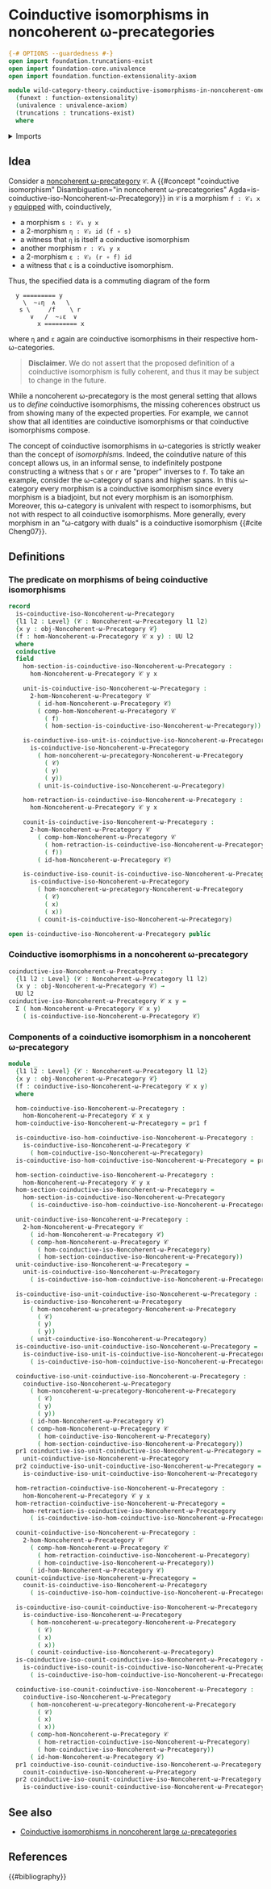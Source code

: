 # Coinductive isomorphisms in noncoherent ω-precategories

```agda
{-# OPTIONS --guardedness #-}
open import foundation.truncations-exist
open import foundation-core.univalence
open import foundation.function-extensionality-axiom

module wild-category-theory.coinductive-isomorphisms-in-noncoherent-omega-precategories
  (funext : function-extensionality)
  (univalence : univalence-axiom)
  (truncations : truncations-exist)
  where
```

<details><summary>Imports</summary>

```agda
open import foundation.dependent-pair-types
open import foundation.universe-levels

open import wild-category-theory.noncoherent-omega-precategories funext univalence truncations
```

</details>

## Idea

Consider a
[noncoherent ω-precategory](wild-category-theory.noncoherent-omega-precategories.md)
`𝒞`. A
{{#concept "coinductive isomorphism" Disambiguation="in noncoherent ω-precategories" Agda=is-coinductive-iso-Noncoherent-ω-Precategory}}
in `𝒞` is a morphism `f : 𝒞₁ x y` [equipped](foundation.structure.md) with,
coinductively,

- a morphism `s : 𝒞₁ y x`
- a $2$-morphism `η : 𝒞₂ id (f ∘ s)`
- a witness that `η` is itself a coinductive isomorphism
- another morphism `r : 𝒞₁ y x`
- a $2$-morphism `ε : 𝒞₂ (r ∘ f) id`
- a witness that `ε` is a coinductive isomorphism.

Thus, the specified data is a commuting diagram of the form

```text
  y ========= y
    \  ~⇓η  ∧   \
   s \     /f    \ r
      ∨   /  ~⇓ε  ∨
        x ========= x
```

where `η` and `ε` again are coinductive isomorphisms in their respective
hom-ω-categories.

> **Disclaimer.** We do not assert that the proposed definition of a coinductive
> isomorphism is fully coherent, and thus it may be subject to change in the
> future.

While a noncoherent ω-precategory is the most general setting that allows us to
_define_ coinductive isomorphisms, the missing coherences obstruct us from
showing many of the expected properties. For example, we cannot show that all
identities are coinductive isomorphisms or that coinductive isomorphisms
compose.

The concept of coinductive isomorphisms in ω-categories is strictly weaker than
the concept of _isomorphisms_. Indeed, the coindutive nature of this concept
allows us, in an informal sense, to indefinitely postpone constructing a witness
that `s` or `r` are "proper" inverses to `f`. To take an example, consider the
ω-category of spans and higher spans. In this ω-category every morphism is a
coinductive isomorphism since every morphism is a biadjoint, but not every
morphism is an isomorphism. Moreover, this ω-category is univalent with respect
to isomorphisms, but not with respect to all coinductive isomorphisms. More
generally, every morphism in an "ω-catgory with duals" is a coinductive
isomorphism {{#cite Cheng07}}.

## Definitions

### The predicate on morphisms of being coinductive isomorphisms

```agda
record
  is-coinductive-iso-Noncoherent-ω-Precategory
  {l1 l2 : Level} (𝒞 : Noncoherent-ω-Precategory l1 l2)
  {x y : obj-Noncoherent-ω-Precategory 𝒞}
  (f : hom-Noncoherent-ω-Precategory 𝒞 x y) : UU l2
  where
  coinductive
  field
    hom-section-is-coinductive-iso-Noncoherent-ω-Precategory :
      hom-Noncoherent-ω-Precategory 𝒞 y x

    unit-is-coinductive-iso-Noncoherent-ω-Precategory :
      2-hom-Noncoherent-ω-Precategory 𝒞
        ( id-hom-Noncoherent-ω-Precategory 𝒞)
        ( comp-hom-Noncoherent-ω-Precategory 𝒞
          ( f)
          ( hom-section-is-coinductive-iso-Noncoherent-ω-Precategory))

    is-coinductive-iso-unit-is-coinductive-iso-Noncoherent-ω-Precategory :
      is-coinductive-iso-Noncoherent-ω-Precategory
        ( hom-noncoherent-ω-precategory-Noncoherent-ω-Precategory
          ( 𝒞)
          ( y)
          ( y))
        ( unit-is-coinductive-iso-Noncoherent-ω-Precategory)

    hom-retraction-is-coinductive-iso-Noncoherent-ω-Precategory :
      hom-Noncoherent-ω-Precategory 𝒞 y x

    counit-is-coinductive-iso-Noncoherent-ω-Precategory :
      2-hom-Noncoherent-ω-Precategory 𝒞
        ( comp-hom-Noncoherent-ω-Precategory 𝒞
          ( hom-retraction-is-coinductive-iso-Noncoherent-ω-Precategory)
          ( f))
        ( id-hom-Noncoherent-ω-Precategory 𝒞)

    is-coinductive-iso-counit-is-coinductive-iso-Noncoherent-ω-Precategory :
      is-coinductive-iso-Noncoherent-ω-Precategory
        ( hom-noncoherent-ω-precategory-Noncoherent-ω-Precategory
          ( 𝒞)
          ( x)
          ( x))
        ( counit-is-coinductive-iso-Noncoherent-ω-Precategory)

open is-coinductive-iso-Noncoherent-ω-Precategory public
```

### Coinductive isomorphisms in a noncoherent ω-precategory

```agda
coinductive-iso-Noncoherent-ω-Precategory :
  {l1 l2 : Level} (𝒞 : Noncoherent-ω-Precategory l1 l2)
  (x y : obj-Noncoherent-ω-Precategory 𝒞) →
  UU l2
coinductive-iso-Noncoherent-ω-Precategory 𝒞 x y =
  Σ ( hom-Noncoherent-ω-Precategory 𝒞 x y)
    ( is-coinductive-iso-Noncoherent-ω-Precategory 𝒞)
```

### Components of a coinductive isomorphism in a noncoherent ω-precategory

```agda
module _
  {l1 l2 : Level} {𝒞 : Noncoherent-ω-Precategory l1 l2}
  {x y : obj-Noncoherent-ω-Precategory 𝒞}
  (f : coinductive-iso-Noncoherent-ω-Precategory 𝒞 x y)
  where

  hom-coinductive-iso-Noncoherent-ω-Precategory :
    hom-Noncoherent-ω-Precategory 𝒞 x y
  hom-coinductive-iso-Noncoherent-ω-Precategory = pr1 f

  is-coinductive-iso-hom-coinductive-iso-Noncoherent-ω-Precategory :
    is-coinductive-iso-Noncoherent-ω-Precategory 𝒞
      ( hom-coinductive-iso-Noncoherent-ω-Precategory)
  is-coinductive-iso-hom-coinductive-iso-Noncoherent-ω-Precategory = pr2 f

  hom-section-coinductive-iso-Noncoherent-ω-Precategory :
    hom-Noncoherent-ω-Precategory 𝒞 y x
  hom-section-coinductive-iso-Noncoherent-ω-Precategory =
    hom-section-is-coinductive-iso-Noncoherent-ω-Precategory
      ( is-coinductive-iso-hom-coinductive-iso-Noncoherent-ω-Precategory)

  unit-coinductive-iso-Noncoherent-ω-Precategory :
    2-hom-Noncoherent-ω-Precategory 𝒞
      ( id-hom-Noncoherent-ω-Precategory 𝒞)
      ( comp-hom-Noncoherent-ω-Precategory 𝒞
        ( hom-coinductive-iso-Noncoherent-ω-Precategory)
        ( hom-section-coinductive-iso-Noncoherent-ω-Precategory))
  unit-coinductive-iso-Noncoherent-ω-Precategory =
    unit-is-coinductive-iso-Noncoherent-ω-Precategory
      ( is-coinductive-iso-hom-coinductive-iso-Noncoherent-ω-Precategory)

  is-coinductive-iso-unit-coinductive-iso-Noncoherent-ω-Precategory :
    is-coinductive-iso-Noncoherent-ω-Precategory
      ( hom-noncoherent-ω-precategory-Noncoherent-ω-Precategory
        ( 𝒞)
        ( y)
        ( y))
      ( unit-coinductive-iso-Noncoherent-ω-Precategory)
  is-coinductive-iso-unit-coinductive-iso-Noncoherent-ω-Precategory =
    is-coinductive-iso-unit-is-coinductive-iso-Noncoherent-ω-Precategory
      ( is-coinductive-iso-hom-coinductive-iso-Noncoherent-ω-Precategory)

  coinductive-iso-unit-coinductive-iso-Noncoherent-ω-Precategory :
    coinductive-iso-Noncoherent-ω-Precategory
      ( hom-noncoherent-ω-precategory-Noncoherent-ω-Precategory
        ( 𝒞)
        ( y)
        ( y))
      ( id-hom-Noncoherent-ω-Precategory 𝒞)
      ( comp-hom-Noncoherent-ω-Precategory 𝒞
        ( hom-coinductive-iso-Noncoherent-ω-Precategory)
        ( hom-section-coinductive-iso-Noncoherent-ω-Precategory))
  pr1 coinductive-iso-unit-coinductive-iso-Noncoherent-ω-Precategory =
    unit-coinductive-iso-Noncoherent-ω-Precategory
  pr2 coinductive-iso-unit-coinductive-iso-Noncoherent-ω-Precategory =
    is-coinductive-iso-unit-coinductive-iso-Noncoherent-ω-Precategory

  hom-retraction-coinductive-iso-Noncoherent-ω-Precategory :
    hom-Noncoherent-ω-Precategory 𝒞 y x
  hom-retraction-coinductive-iso-Noncoherent-ω-Precategory =
    hom-retraction-is-coinductive-iso-Noncoherent-ω-Precategory
      ( is-coinductive-iso-hom-coinductive-iso-Noncoherent-ω-Precategory)

  counit-coinductive-iso-Noncoherent-ω-Precategory :
    2-hom-Noncoherent-ω-Precategory 𝒞
      ( comp-hom-Noncoherent-ω-Precategory 𝒞
        ( hom-retraction-coinductive-iso-Noncoherent-ω-Precategory)
        ( hom-coinductive-iso-Noncoherent-ω-Precategory))
      ( id-hom-Noncoherent-ω-Precategory 𝒞)
  counit-coinductive-iso-Noncoherent-ω-Precategory =
    counit-is-coinductive-iso-Noncoherent-ω-Precategory
      ( is-coinductive-iso-hom-coinductive-iso-Noncoherent-ω-Precategory)

  is-coinductive-iso-counit-coinductive-iso-Noncoherent-ω-Precategory :
    is-coinductive-iso-Noncoherent-ω-Precategory
      ( hom-noncoherent-ω-precategory-Noncoherent-ω-Precategory
        ( 𝒞)
        ( x)
        ( x))
      ( counit-coinductive-iso-Noncoherent-ω-Precategory)
  is-coinductive-iso-counit-coinductive-iso-Noncoherent-ω-Precategory =
    is-coinductive-iso-counit-is-coinductive-iso-Noncoherent-ω-Precategory
      ( is-coinductive-iso-hom-coinductive-iso-Noncoherent-ω-Precategory)

  coinductive-iso-counit-coinductive-iso-Noncoherent-ω-Precategory :
    coinductive-iso-Noncoherent-ω-Precategory
      ( hom-noncoherent-ω-precategory-Noncoherent-ω-Precategory
        ( 𝒞)
        ( x)
        ( x))
      ( comp-hom-Noncoherent-ω-Precategory 𝒞
        ( hom-retraction-coinductive-iso-Noncoherent-ω-Precategory)
        ( hom-coinductive-iso-Noncoherent-ω-Precategory))
      ( id-hom-Noncoherent-ω-Precategory 𝒞)
  pr1 coinductive-iso-counit-coinductive-iso-Noncoherent-ω-Precategory =
    counit-coinductive-iso-Noncoherent-ω-Precategory
  pr2 coinductive-iso-counit-coinductive-iso-Noncoherent-ω-Precategory =
    is-coinductive-iso-counit-coinductive-iso-Noncoherent-ω-Precategory
```

## See also

- [Coinductive isomorphisms in noncoherent large ω-precategories](wild-category-theory.coinductive-isomorphisms-in-noncoherent-large-omega-precategories.md)

## References

{{#bibliography}}
